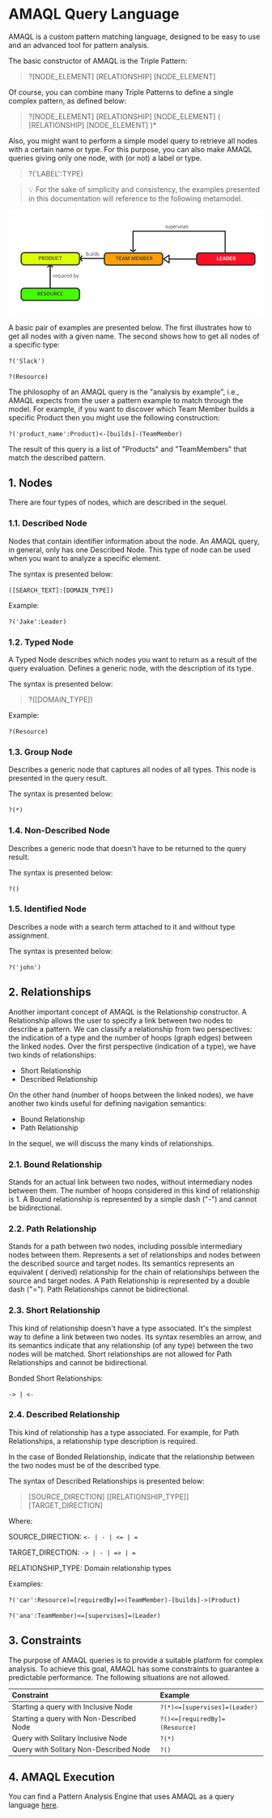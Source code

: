 # AMAQL Query Language

AMAQL is a custom pattern matching language, designed to be easy to use and an advanced tool for pattern analysis.

The basic constructor of AMAQL is the Triple Pattern:

> ?[NODE_ELEMENT] [RELATIONSHIP] [NODE_ELEMENT]

Of course, you can combine many Triple Patterns to define a single complex pattern, as defined below:

> ?[NODE_ELEMENT] [RELATIONSHIP] [NODE_ELEMENT] ( [RELATIONSHIP] [NODE_ELEMENT] )*

Also, you might want to perform a simple model query to retrieve all nodes with a certain name or type. For this purpose, you can also make AMAQL queries giving only one node, with (or not) a label or type.

> ?('LABEL':TYPE)


> :bulb: For the sake of simplicity and consistency, the examples presented in this documentation will reference to the following metamodel.

!["Example metamodel"](./docs/images/metamodel.png)

A basic pair of examples are presented below. The first illustrates how to get all nodes with a given name. The second shows how to get all nodes of a specific type:

`?('Slack')`

`?(Resource)`

The philosophy of an AMAQL query is the "analysis by example", i.e., AMAQL expects from the user a pattern example to match through the model. For example, if you want to discover which Team Member builds a specific
Product then you might use the following construction:

`?('product_name':Product)<-[builds]-(TeamMember)`

The result of this query is a list of "Products" and "TeamMembers" that match the described pattern.

## 1. Nodes

There are four types of nodes, which are described in the sequel.

### 1.1. Described Node

Nodes that contain identifier information about the node. An AMAQL query, in general, only has one Described Node. This type of node can be used when you want to analyze a specific element.

The syntax is presented below:

`([SEARCH_TEXT]:[DOMAIN_TYPE])`

Example:

`?('Jake':Leader)`

### 1.2. Typed Node

A Typed Node describes which nodes you want to return as a result of the query evaluation. Defines a generic node, with the description of its type.

The syntax is presented below:

> ?([DOMAIN_TYPE])

Example:

`?(Resource)`

### 1.3. Group Node

Describes a generic node that captures all nodes of all types. This node is presented in the query result.

The syntax is presented below:

`?(*)`

### 1.4. Non-Described Node

Describes a generic node that doesn't have to be returned to the query result.

The syntax is presented below:

`?()`

### 1.5. Identified Node

Describes a node with a search term attached to it and without type assignment.

The syntax is presented below:

`?('john')`

## 2. Relationships

Another important concept of AMAQL is the Relationship constructor. A Relationship allows the user to specify a link between two nodes to describe a pattern. We can classify a relationship from two perspectives: the indication of a type and the number of hoops (graph edges) between the linked nodes. Over the first perspective (indication of a type), we have two kinds of relationships:

- Short Relationship
- Described Relationship

On the other hand (number of hoops between the linked nodes), we have another two kinds useful for defining navigation semantics:

- Bound Relationship
- Path Relationship

In the sequel, we will discuss the many kinds of relationships.

### 2.1. Bound Relationship

Stands for an actual link between two nodes, without intermediary nodes between them. The number of hoops considered in this kind of relationship is 1. A Bound relationship is represented by a simple dash ("-") and cannot be bidirectional.

### 2.2. Path Relationship

Stands for a path between two nodes, including possible intermediary nodes between them. Represents a set of relationships and nodes between the described source and target nodes. Its semantics represents an equivalent ( derived) relationship for the chain of relationships between the source and target nodes. A Path Relationship is represented by a double dash ("="). Path Relationships cannot be bidirectional.

### 2.3. Short Relationship

This kind of relationship doesn't have a type associated. It's the simplest way to define a link between two nodes. Its syntax resembles an arrow, and its semantics indicate that any relationship (of any type) between the two nodes will be matched. Short relationships are not allowed for Path Relationships and cannot be bidirectional.

Bonded Short Relationships:

`-> | <-`

### 2.4. Described Relationship

This kind of relationship has a type associated. For example, for Path Relationships, a relationship type description is required.

In the case of Bonded Relationship, indicate that the relationship between the two nodes must be of the described type.

The syntax of Described Relationships is presented below:

> [SOURCE_DIRECTION] [[RELATIONSHIP_TYPE]] [TARGET_DIRECTION]

Where:

SOURCE_DIRECTION: `<- | - | <= | =`

TARGET_DIRECTION: `-> | - | => | =`

RELATIONSHIP_TYPE: Domain relationship types

Examples:

`?('car':Resource)=[requiredBy]=>(TeamMember)-[builds]->(Product)`

`?('ana':TeamMember)<=[supervises]=(Leader)`

## 3. Constraints

The purpose of AMAQL queries is to provide a suitable platform for complex analysis. To achieve this goal, AMAQL has some constraints to guarantee a predictable performance. The following situations are not allowed.

| Constraint                               | Example                        |
|:-----------------------------------------|:-------------------------------|
| Starting a query with Inclusive Node     | `?(*)<=[supervises]=(Leader)`  |
| Starting a query with Non-Described Node | `?()<=[requiredBy]=(Resource)` |
| Query with Solitary Inclusive Node       | `?(*)`                         |
| Query with Solitary Non-Described Node   | `?()`                          |

## 4. AMAQL Execution

You can find a Pattern Analysis Engine that uses AMAQL as a query language [here](https://github.com/Peritoz/pattern-analysis-engine).